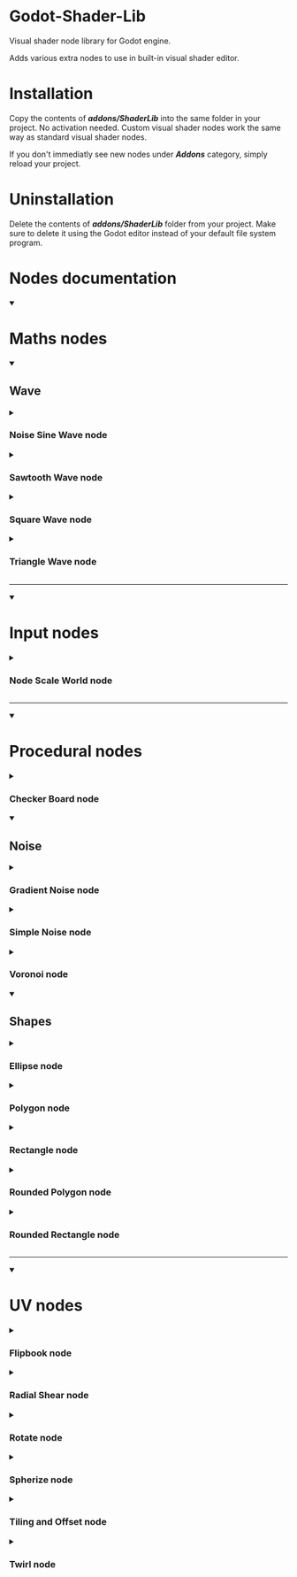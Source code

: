# Godot-Shader-Lib
Visual shader node library for Godot engine.

Adds various extra nodes to use in built-in visual shader editor.
# Installation
Copy the contents of **_addons/ShaderLib_** into the same folder in your project. No activation needed. Custom visual shader nodes work the same way as standard visual shader nodes.

If you don't immediatly see new nodes under **_Addons_** category, simply reload your project.
# Uninstallation
Delete the contents of **_addons/ShaderLib_** folder from your project. Make sure to delete it using the Godot editor instead of your default file system program.
# Nodes documentation
<details open="">
<summary><h1>Maths nodes</h1></summary>
<details open>
<summary><h2>Wave</h2></summary>
<details>
<summary><h3>Noise Sine Wave node</h3></summary>
Returns the sine of the value of input <b><i>in</i></b>. For variance, psuedo-random noise is added to the amplitude of the sine wave, within a range determined by input <b><i>min max</i></b>.
<hr>

**Inputs**
|Name|Type|Binding|Description|
|---|---|---|---|
|in|Dynamic vector|none|Input value|
|min max|vec2|none|Minimum and Maximum values for noise intensity|
  
**Outputs**
|Name|Type|Binding|Description|
|---|---|---|---|
|out|Dynamic vector|None|Output value|
___
</details>
<details>
<summary><h3>Sawtooth Wave node</h3></summary>
Returns a sawtooth wave from the value of input <b><i>in</i></b>. Resulting output values will be between -1 and 1.
<hr>

**Inputs**
|Name|Type|Binding|Description|
|---|---|---|---|
|in|Dynamic vector|none|Input value|
  
**Outputs**
|Name|Type|Binding|Description|
|---|---|---|---|
|out|Dynamic vector|None|Output value|
___
</details>
<details>
<summary><h3>Square Wave node</h3></summary>
Returns a square wave from the value of input <b><i>in</i></b>. Resulting output values will be between -1 and 1.
<hr>

**Inputs**
|Name|Type|Binding|Description|
|---|---|---|---|
|in|Dynamic vector|none|Input value|
  
**Outputs**
|Name|Type|Binding|Description|
|---|---|---|---|
|out|Dynamic vector|None|Output value|
___
</details>
<details>
<summary><h3>Triangle Wave node</h3></summary>
Returns a triangle wave from the value of input <b><i>in</i></b>. Resulting output values will be between -1 and 1.
<hr>

**Inputs**
|Name|Type|Binding|Description|
|---|---|---|---|
|in|Dynamic vector|none|Input value|
  
**Outputs**
|Name|Type|Binding|Description|
|---|---|---|---|
|out|Dynamic vector|None|Output value|
___
</details>
</details>
</details>
<hr>
<details open>
<summary><h1>Input nodes</h1></summary>
<details>
<summary><h3>Node Scale World node</h3></summary>
Provides accees to node scale in world space.
<hr>
**Outputs**
|Name|Type|Binding|Description|
|---|---|---|---|
|output|vec3|None|Node/object scale in world space|
___
</details>
</details>
<hr>
<details open="">
<summary><h1>Procedural nodes</h1></summary>
<details>
<summary><h3>Checker Board node</h3></summary>
Generates a checkerboard of alternating colors between inputs <b><i>color A</i></b> and <b><i>color B</i></b> based on input UV.
<hr>  

**Inputs**
|Name|Type|Binding|Description|
|---|---|---|---|
|uv|vec2|UV|Input UV value|
|color a|vec3|none|First checker color|
|color b|vec3|none|Second checker color|
|frequency|vec2|none|Scale of checkerboard per axis|
  
**Outputs**
|Name|Type|Binding|Description|
|---|---|---|---|
|output|vec3|None|Output checkerboard value|
___
</details>
<details open>
<summary><h2>Noise</h2></summary>
<details>
<summary><h3>Gradient Noise node</h3></summary>
Generates a gradient, or Perlin noise based on input UV. The resulting <b><i>output</i></b> values will be between -1 and 1.
<hr>

**Inputs**
|Name|Type|Binding|Description|
|---|---|---|---|
|uv|vec2|UV|Input UV value|
|scale|float|none|Noise scale|
  
**Outputs**
|Name|Type|Binding|Description|
|---|---|---|---|
|output|float|None|Output noise value|
___
</details>
<details>
<summary><h3>Simple Noise node</h3></summary>
Generates a simplex, or value noise based on input UV. The resulting <b><i>output</i></b> values will be between 0 and 1.
<hr>

**Inputs**
|Name|Type|Binding|Description|
|---|---|---|---|
|uv|vec2|UV|Input UV value|
|scale|float|none|Noise scale|
  
**Outputs**
|Name|Type|Binding|Description|
|---|---|---|---|
|output|float|None|Output noise value|
___
</details>
<details>
<summary><h3>Voronoi node</h3></summary>
Generates a Voronoi or Worley noise based on input UV. Voronoi noise is generated by calculating distances between a pixel and a lattice of points. By offsetting these points by a pseudo-random number, controlled by <b><i>angle offset</i></b>, a cluster of cells can be generated.
<hr>

**Inputs**
|Name|Type|Binding|Description|
|---|---|---|---|
|uv|vec2|UV|Input UV value|
|cell density|float|none|Density of generated cells|
|angle offset|float|none|Offset values for points|
  
**Outputs**
|Name|Type|Binding|Description|
|---|---|---|---|
|output|float|None|Output noise value|
|cells|float|None|Raw cell data|
___
</details>
</details>
<details open>
<summary><h2>Shapes</h2></summary>
<details>
<summary><h3>Ellipse node</h3></summary>
Generates an ellipse shape based on input UV at the size specified by inputs <b><i>width</i></b> and <b><i>height</i></b>. The generated shape can be offset or tiled by connecting a <b><i>TilingAndOffset</i></b> node. Note that in order to preserve the ability to offset the shape within the UV space the shape will not automatically repeat if tiled. To achieve a repeating dot effect first connect your <b><i>TilingAndOffset</i></b> output through a <b><i>Fract</i></b> node.
<hr>

**Inputs**
|Name|Type|Binding|Description|
|---|---|---|---|
|uv|vec2|UV|Input UV value|
|width|float|none|Ellipse width|
|height|float|none|Ellipse height|
  
**Outputs**
|Name|Type|Binding|Description|
|---|---|---|---|
|output|float|None|Output ellipse value|
___
</details>
<details>
<summary><h3>Polygon node</h3></summary>
Generates a regular polygon shape based on input UV at the size specified by inputs <b><i>width</i></b> and <b><i>height</i></b>. The polygon's amount of sides is determined by input <b><i>sides</i></b>. The generated shape can be offset or tiled by connecting a <b><i>TilingAndOffset</i></b> node. Note that in order to preserve the ability to offset the shape within the UV space the shape will not automatically repeat if tiled. To achieve a repeating polygon effect first connect your <b><i>TilingAndOffset</i></b> output through a <b><i>Fract</i></b> node.
<hr>

**Inputs**
|Name|Type|Binding|Description|
|---|---|---|---|
|uv|vec2|UV|Input UV value|
|sides|int|none|Number of sides of the polygon|
|width|float|none|Polygon width|
|height|float|none|Polygon height|
  
**Outputs**
|Name|Type|Binding|Description|
|---|---|---|---|
|output|float|None|Output polygon value|
___
</details>
<details>
<summary><h3>Rectangle node</h3></summary>
Generates a rectangle shape based on input UV at the size specified by inputs <b><i>width</i></b> and <b><i>height</i></b>. The generated shape can be offset or tiled by connecting a <b><i>TilingAndOffset</i></b> node. Note that in order to preserve the ability to offset the shape within the UV space the shape will not automatically repeat if tiled. To achieve a repeating rectangle effect first connect your <b><i>TilingAndOffset</i></b> output through a <b><i>Fract</i></b> node.
<hr>

**Inputs**
|Name|Type|Binding|Description|
|---|---|---|---|
|uv|vec2|UV|Input UV value|
|width|float|none|Rectangle width|
|height|float|none|Rectangle height|
  
**Outputs**
|Name|Type|Binding|Description|
|---|---|---|---|
|output|float|None|Output rectangle value|
___
</details>
<details>
<summary><h3>Rounded Polygon node</h3></summary>
Generates a rounded polygon shape based on input UV at the size specified by inputs <b><i>width</i></b> and <b><i>height</i></b>. The polygon's amount of sides is determined by input <b><i>sides</i></b>. The radius of each corner is defined by input <b><i>roundnesss</i></b>. The generated shape can be offset or tiled by connecting a <b><i>TilingAndOffset</i></b> node. Note that in order to preserve the ability to offset the shape within the UV space the shape will not automatically repeat if tiled. To achieve a repeating rounded polygon effect first connect your <b><i>TilingAndOffset</i></b> output through a <b><i>Fract</i></b> node.
<hr>

**Inputs**
|Name|Type|Binding|Description|
|---|---|---|---|
|uv|vec2|UV|Input UV value|
|width|float|none|Rounded polygon width|
|height|float|none|Rounded polygon height|
|sides|int|none|Number of sides of the polygon|
|roundness|float|none|Corner radius|
  
**Outputs**
|Name|Type|Binding|Description|
|---|---|---|---|
|output|float|None|Output rounded polygon value|
___
</details>
<details>
<summary><h3>Rounded Rectangle node</h3></summary>
Generates a rounded rectangle shape based on input UV at the size specified by inputs <b><i>width</i></b> and <b><i>height</i></b>. The radius of each corner is defined by input <b><i>radius</i></b>. The generated shape can be offset or tiled by connecting a <b><i>TilingAndOffset</i></b> node. Note that in order to preserve the ability to offset the shape within the UV space the shape will not automatically repeat if tiled. To achieve a repeating rounded rectangle effect first connect your <b><i>TilingAndOffset</i></b> output through a <b><i>Fract</i></b> node.
<hr>

**Inputs**
|Name|Type|Binding|Description|
|---|---|---|---|
|uv|vec2|UV|Input UV value|
|width|float|none|Rounded rectangle width|
|height|float|none|Rounded rectangle height|
|radius|float|none|Corner radius|
  
**Outputs**
|Name|Type|Binding|Description|
|---|---|---|---|
|output|float|None|Output rounded rectangle value|
___
</details>
</details>
</details>
<hr>
<details open="">
<summary><h1>UV nodes</h1></summary>
<details>
<summary><h3>Flipbook node</h3></summary>
Creates a flipbook, or texture sheet animation, of the UVs supplied to input UV. The amount of tiles on the sheet are defined by the values of the inputs <b><i>rows</i></b> and <b><i>columns</i></b>.
This node can be used to create a texture animation functionality, commonly used for particle effects and sprites.
<hr>

**Inputs**
|Name|Type|Binding|Description|
|---|---|---|---|
|uv|vec2|UV|Input UV value|
|rows|int|none|Amount of horizontal tiles in texture sheet|
|columns|int|none|Amount of vertical tiles in texture sheet|
|start frame|int|none|Start tile index texture sheet|
|end frame|int|none|End tile index texture sheet|
|anim speed|float|none|Animation speed|

**Outputs**
|Name|Type|Binding|Description|
|---|---|---|---|
|uv|vec2|None|Output UV value|
___
</details>
<details>
<summary><h3>Radial Shear node</h3></summary>
Applies a radial shear warping effect similar to a wave to the value of input UV.
<hr>

**Inputs**
|Name|Type|Binding|Description|
|---|---|---|---|
|uv|vec2|UV|Input UV value|
|center|vec2|none|Center reference point|
|strength|float|none|Strength of the effect|
|offset|vec2|none|Individual channel offsets|

**Outputs**
|Name|Type|Binding|Description|
|---|---|---|---|
|uv|vec2|None|Output UV value|
___
</details>
<details>
<summary><h3>Rotate node</h3></summary>
Rotates value of input UV around a reference point defined by input <b><i>center</i></b> by the amount of input <b><i>rotation</i></b>.
<hr>

**Inputs**
|Name|Type|Binding|Description|
|---|---|---|---|
|uv|vec2|UV|Input UV value|
|center|vec2|none|Center reference point|
|rotation|float|none|Rotation amount in radians|
|use degrees|bool|none|Use degrees instead of radians for <b><i>rotation</i></b> amount|

**Outputs**
|Name|Type|Binding|Description|
|---|---|---|---|
|uv|vec2|None|Output UV value|
___
</details>
<details>
<summary><h3>Spherize node</h3></summary>
Applies a spherical warping effect similar to a fisheye camera lens to the value of input UV.
<hr>

**Inputs**
|Name|Type|Binding|Description|
|---|---|---|---|
|uv|vec2|UV|Input UV value|
|center|vec2|none|Center reference point|
|strength|float|none|Strength of the effect|
|offset|vec2|none|Individual channel offsets|

**Outputs**
|Name|Type|Binding|Description|
|---|---|---|---|
|uv|vec2|None|Output UV value|
___
</details>
<details>
<summary><h3>Tiling and Offset node</h3></summary>
Tiles and offsets the value of input UV by the inputs <b><i>tiling</i></b> and <b><i>offset</i></b> respectively. This is commonly used for detail maps and scrolling textures over TIME.
<hr>

**Inputs**
|Name|Type|Binding|Description|
|---|---|---|---|
|uv|vec2|UV|Input UV value|
|tiling|vec2|none|Amount of tiling to apply per channel|
|offset|vec2|none|Amount of offset to apply per channel|

**Outputs**
|Name|Type|Binding|Description|
|---|---|---|---|
|uv|vec2|None|Output UV value|
___
</details>
<details>
<summary><h3>Twirl node</h3></summary>
Applies a twirl warping effect similar to a black hole to the value of input UV.
<hr>

**Inputs**
|Name|Type|Binding|Description|
|---|---|---|---|
|uv|vec2|UV|Input UV value|
|center|vec2|none|Center reference point|
|strength|float|none|Strength of the effect|
|offset|vec2|none|Individual channel offsets|

**Outputs**
|Name|Type|Binding|Description|
|---|---|---|---|
|uv|vec2|None|Output UV value|
___
</details>
</details>